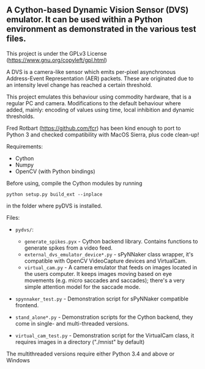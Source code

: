## A Cython-based Dynamic Vision Sensor (DVS) emulator. It can be used within a Python environment as demonstrated in the various test files.
This project is under the GPLv3 License (https://www.gnu.org/copyleft/gpl.html)

A DVS is a camera-like sensor which emits per-pixel asynchronous Address-Event Representation (AER) packets. These are originated due to an intensity level change has reached a certain threshold. 

This project emulates this behaviour using commodity hardware, that is a regular PC and camera. Modifications to the default behaviour where added, mainly: encoding of values using time, local inhibition and dynamic thresholds.

Fred Rotbart (https://github.com/fcr) has been kind enough to port to Python 3 and checked compatibility with MacOS Sierra, plus code clean-up!

Requirements:
- Cython
- Numpy
- OpenCV (with Python bindings)

Before using, compile the Cython modules by running
    
`python setup.py build_ext --inplace`  
  
in the folder where pyDVS is installed.

Files:
- `pydvs/`:
  - `generate_spikes.pyx`  - Cython backend library. Contains functions to generate spikes from a video feed.
  - `external_dvs_emulator_device*.py` - sPyNNaker class wrapper, it's compatible with OpenCV VideoCapture devices and VirtualCam.
  - `virtual_cam.py` - A camera emulator that feeds on images located in the users computer. It keeps images moving based on eye movements (e.g. micro saccades and saccades); there's a very simple attention model for the saccade mode. 

- `spynnaker_test.py` - Demonstration script for sPyNNaker compatible frontend.
- `stand_alone*.py` - Demonstration scripts for the Cython backend, they come in single- and multi-threaded versions.
- `virtual_cam_test.py` - Demonstration script for the VirtualCam class, it requires images in a directory ("./mnist" by default)  

The multithreaded versions require either Python 3.4 and above or Windows  
